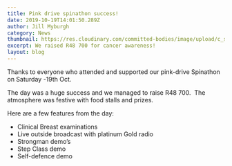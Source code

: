 ```yaml
---
title: Pink drive spinathon success!
date: 2019-10-19T14:01:50.289Z
author: Jill Myburgh
category: News
thumbnail: https://res.cloudinary.com/committed-bodies/image/upload/c_scale,f_auto,q_auto,w_600/v1642428150/blog/CommittedBodies-PinkDrive-Spinathon-1_hfmhng.jpg
excerpt: We raised R48 700 for cancer awareness!
layout: blog
---
```

Thanks to everyone who attended and supported our pink-drive Spinathon on Saturday -19th Oct.

The day was a huge success and we managed to raise R48 700.  The atmosphere was festive with food stalls and prizes.

Here are a few features from the day:

* Clinical Breast examinations
* Live outside broadcast with platinum Gold radio
* Strongman demo’s
* Step Class demo
* Self-defence demo